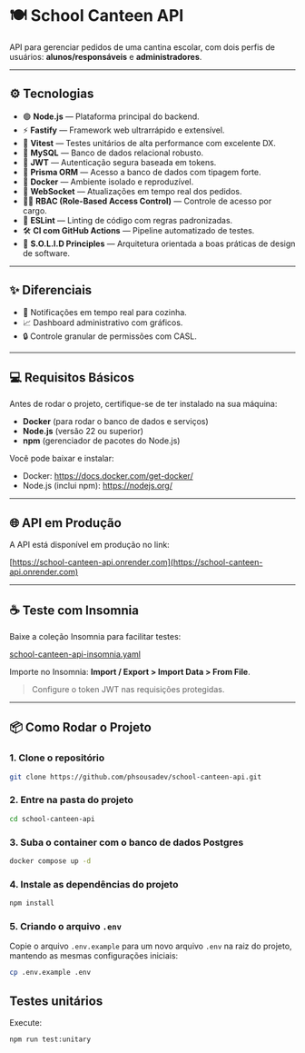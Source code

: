 # 🍽️ School Canteen API

API para gerenciar pedidos de uma cantina escolar, com dois perfis de usuários: **alunos/responsáveis** e **administradores**.

---

## ⚙️ Tecnologias

- 🟢 **Node.js** — Plataforma principal do backend.
- ⚡ **Fastify** — Framework web ultrarrápido e extensível.
- 🧪 **Vitest** — Testes unitários de alta performance com excelente DX.
- 🐘 **MySQL** — Banco de dados relacional robusto.
- 🔐 **JWT** — Autenticação segura baseada em tokens.
- 🧭 **Prisma ORM** — Acesso a banco de dados com tipagem forte.
- 🐳 **Docker** — Ambiente isolado e reproduzível.
- 💬 **WebSocket** — Atualizações em tempo real dos pedidos.
- 👮‍♂️ **RBAC (Role-Based Access Control)** — Controle de acesso por cargo.
- 🧹 **ESLint** — Linting de código com regras padronizadas.
- 🛠️ **CI com GitHub Actions** — Pipeline automatizado de testes.
- 🧠 **S.O.L.I.D Principles** — Arquitetura orientada a boas práticas de design de software.

---

## ✨ Diferenciais

- 📡 Notificações em tempo real para cozinha.
- 📈 Dashboard administrativo com gráficos.
- 🔒 Controle granular de permissões com CASL.

---

## 💻 Requisitos Básicos

Antes de rodar o projeto, certifique-se de ter instalado na sua máquina:

- **Docker** (para rodar o banco de dados e serviços)
- **Node.js** (versão 22 ou superior)
- **npm** (gerenciador de pacotes do Node.js)

Você pode baixar e instalar:

- Docker: https://docs.docker.com/get-docker/
- Node.js (inclui npm): https://nodejs.org/

---

## 🌐 API em Produção

A API está disponível em produção no link:

[https://school-canteen-api.onrender.com](https://school-canteen-api.onrender.com)

---

## ☕ Teste com Insomnia

Baixe a coleção Insomnia para facilitar testes:

[school-canteen-api-insomnia.yaml](./infra/school-canteen-api-insomnia.yaml)

Importe no Insomnia: **Import / Export > Import Data > From File**.

> Configure o token JWT nas requisições protegidas.

---

## 📦 Como Rodar o Projeto

### 1. Clone o repositório

```bash
git clone https://github.com/phsousadev/school-canteen-api.git
```

### 2. Entre na pasta do projeto

```bash
cd school-canteen-api
```

### 3. Suba o container com o banco de dados Postgres

```bash
docker compose up -d
```

### 4. Instale as dependências do projeto

```bash
npm install
```

### 5. Criando o arquivo `.env`

Copie o arquivo `.env.example` para um novo arquivo `.env` na raiz do projeto, mantendo as mesmas configurações iniciais:

```bash
cp .env.example .env
```

## Testes unitários
Execute: 

```bash
npm run test:unitary
```
